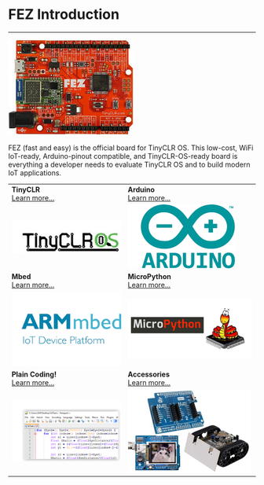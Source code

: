 # FEZ Introduction
---

![FEZ](images/fez_noborder.jpg)

FEZ (fast and easy) is the official board for TinyCLR OS. This low-cost, WiFi IoT-ready, Arduino-pinout compatible, and TinyCLR-OS-ready board is everything a developer needs to evaluate TinyCLR OS and to build modern IoT applications.

|  |  |
|--|--|
| **TinyCLR** </br> [Learn more...](tinyclr.md) | **Arduino** </br> [Learn more...](arduino.md) |
| [![TinyCLR](images/tinyclrlogo.jpg)](tinyclr.md) | [![Arduino](images/arduino_logo.png)](arduino.md) |
| **Mbed** </br> [Learn more...](mbed.md) | **MicroPython** </br> [Learn more...](python.md) |
| [![Mbed Logo](images/mbed_logo.png)](mbed.md) | [![G400S](images/micro_python_logo.png)](python.md) |
| **Plain Coding!** </br> [Learn more...](plain_coding.md) | **Accessories** </br> [Learn more...](accessories.md)
| [![Sample Code](images/code.png)](plain_coding.md) | [![Accessories](images/accessories.png)](accessories.md)
